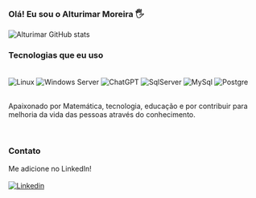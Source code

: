 ### Olá! Eu sou o Alturimar Moreira 🖐️

![Alturimar GitHub stats](https://github-readme-stats.vercel.app/api?username=Alturimar&show_icons=true&bg_color=00000000)


### Tecnologias que eu uso 
<div style="display: inline_block"><br/>
    <img align="center" alt="Linux" src="https://img.shields.io/badge/Linux-FCC624?style=for-the-badge&logo=linux&logoColor=black" />
    <img align="center" alt="Windows Server" src="https://img.shields.io/badge/Windows-0078D6?style=for-the-badge&logo=windows&logoColor=white" />
    <img align="center" alt="ChatGPT" src="https://img.shields.io/badge/chatGPT-74aa9c?style=for-the-badge&logo=openai&logoColor=white" />
    <img align="center" alt="SqlServer" src="https://img.shields.io/badge/Microsoft_SQL_Server-CC2927?style=for-the-badge&logo=microsoft-sql-server&logoColor=white" />
    <img align="center" alt="MySql" src="https://img.shields.io/badge/MySQL-005C84?style=for-the-badge&logo=mysql&logoColor=white" />
    <img align="center" alt="Postgre" src="https://img.shields.io/badge/PostgreSQL-316192?style=for-the-badge&logo=postgresql&logoColor=white" />
</div> <br/>

Apaixonado por Matemática, tecnologia, educação e por contribuir para melhoria da vida das pessoas através do conhecimento.  

<br>

### Contato
Me adicione no LinkedIn! 
<br><br>
[![Linkedin](https://img.shields.io/badge/linkedin-%230077B5.svg?style=for-the-badge&logo=linkedin&logoColor=white)](https://www.linkedin.com/in/alturimar-moreira-8b858024)
